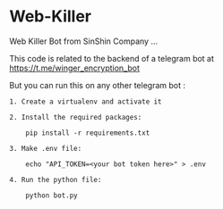 # Web-Killer
Web Killer Bot from SinShin Company
...

This code is related to the backend of a telegram bot at https://t.me/winger_encryption_bot

But you can run this on any other telegram bot :

    1. Create a virtualenv and activate it

    2. Install the required packages:

        pip install -r requirements.txt
    
    3. Make .env file:

        echo "API_TOKEN=<your bot token here>" > .env
    
    4. Run the python file:

        python bot.py
